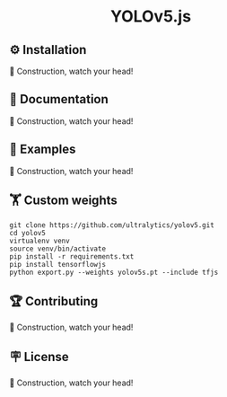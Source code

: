 <h1 align="center">YOLOv5.js</h1>

## ⚙️ Installation

🚧 Construction, watch your head!


## 📄 Documentation

🚧 Construction, watch your head!


## 🚀 Examples

🚧 Construction, watch your head!


## 🏋️ Custom weights


```console
git clone https://github.com/ultralytics/yolov5.git
cd yolov5
virtualenv venv
source venv/bin/activate
pip install -r requirements.txt
pip install tensorflowjs
python export.py --weights yolov5s.pt --include tfjs
```


## 🏆 Contributing

🚧 Construction, watch your head!


## 🪧 License

🚧 Construction, watch your head!
